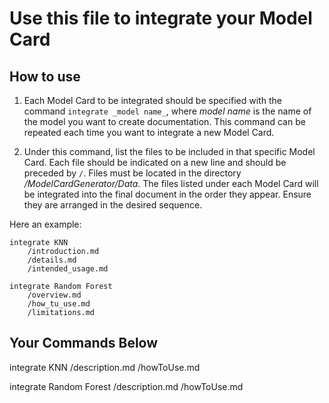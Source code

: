 # Use this file to integrate your Model Card
## How to use
1. Each Model Card to be integrated should be specified with the command `integrate _model name_`, where _model name_ is the name of the model you want to create documentation. This command can be repeated each time you want to integrate a new Model Card.

2. Under this command, list the files to be included in that specific Model Card. Each file should be indicated on a new line and should be preceded by `/`. Files must be located in the directory _/ModelCardGenerator/Data_. The files listed under each Model Card will be integrated into the final document in the order they appear. Ensure they are arranged in the desired sequence.

Here an example:
```
integrate KNN
    /introduction.md
    /details.md
    /intended_usage.md

integrate Random Forest
    /overview.md
    /how_tu_use.md
    /limitations.md
```
## Your Commands Below
integrate KNN
    /description.md
    /howToUse.md

integrate Random Forest
    /description.md
    /howToUse.md